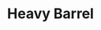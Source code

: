 ---
layout: video
series: Mike and Bootsy
episode: 27
title: Heavy Barrel
permalink: /mike-and-bootsy/episode-27
video_info:
  - youtube;YouTube;9n9AMJDq-FA
release_date: 2016-07-13
platforms:
  - Nintendo Entertainment System
short_platforms:
  - NES
thumbnails:
games:
  - Heavy Barrel
current_description: |
  Mike and Bootsy play Heavy Barrel on NES! A really fun co-op game developed and published by Data East.
---